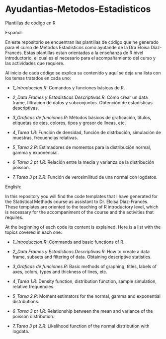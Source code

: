 # Ayudantias-Metodos-Estadisticos
Plantillas de código en R

Español:

En este repositorio se encuentran las plantillas de código que he generado
para el curso de Métodos Estadísticos como ayutande de la Dra Eloisa Díaz-Francés.
Estas plantillas estan orientadas a la enseñanza de R nivel introductorio,
el cual es el necesario para el acompañamiento del curso y las actividades que
requiere.

Al inicio de cada código se explica su contenido y aquí se deja una lista con
los temas tratados en cada uno:

* _1_Introduccion.R_: Comandos y funciones básicas de R.

* _2_Data Frames y Estadisticas Descriptivas.R_: Cómo crear un data frame, filtracion
  de datos y subconjuntos. Obtención de estadísticas descriptivas.
  
* _3_Graficas de funciones.R_: Métodos básicos de graficación, títulos, etiquetas de
  ejes, colores, tipos y grosor de líneas, etc.
  
* _4_Tarea 1.R_: Función de densidad, función de distrbución, simulación de muestras,
  frecuencias relativas.
  
* _5_Tarea 2.R_: Estimadores de momentos para la distribución normal, gamma y 
  exponencial.
  
* _6_Tarea 3 pt 1.R_: Relación entre la media y varianza de la distribución poisson.

* _7_Tarea 3 pt 2.R_: Función de verosimilitud de una normal con logdatos.

English:

In this repository you will find the code templates that I have generated
for the Statistical Methods course as assistant to Dr. Eloisa Díaz-Francés.
These templates are oriented to the teaching of R introductory level,
which is necessary for the accompaniment of the course and the activities that
requires.

At the beginning of each code its content is explained. Here is a list with
the topics covered in each one:

* _1_Introduccion.R_: Commands and basic functions of R.

* _2_Data Frames y Estadisticas Descriptivas.R_: How to create a data frame, subsets
  and filtering of data. Obtaining descriptive statistics.
  
* _3_Graficas de funciones.R_: Basic methods of graphing, titles, labels of
  axes, colors, types and thickness of lines, etc.
  
* _4_Tarea 1.R_: Density function, distribution function, sample simulation, relative
  frequencies.
  
* _5_Tarea 2.R_: Moment estimators for the normal, gamma and
  exponential distributions.
  
* _6_Tarea 3 pt 1.R_: Relationship between the mean and variance of the poisson
  distribution.
  
* _7_Tarea 3 pt 2.R_: Likelihood function of the normal distribution with logdata.
